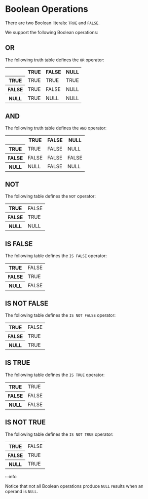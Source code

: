 # Boolean Operations

There are two Boolean literals: `TRUE` and `FALSE`.

We support the following Boolean operations:

## OR

The following truth table defines the `OR` operator:

<table>
  <tr>
    <th></th>
    <th>TRUE</th>
    <th>FALSE</th>
    <th>NULL</th>
  </tr>
  <tr>
    <th>TRUE</th>
    <td>TRUE</td>
    <td>TRUE</td>
    <td>TRUE</td>
  </tr>
  <tr>
    <th>FALSE</th>
    <td>TRUE</td>
    <td>FALSE</td>
    <td>NULL</td>
  </tr>
  <tr>
    <th>NULL</th>
    <td>TRUE</td>
    <td>NULL</td>
    <td>NULL</td>
  </tr>
</table>

## AND

The following truth table defines the `AND` operator:

<table>
  <tr>
    <th></th>
    <th>TRUE</th>
    <th>FALSE</th>
    <th>NULL</th>
  </tr>
  <tr>
    <th>TRUE</th>
    <td>TRUE</td>
    <td>FALSE</td>
    <td>NULL</td>
  </tr>
  <tr>
    <th>FALSE</th>
    <td>FALSE</td>
    <td>FALSE</td>
    <td>FALSE</td>
  </tr>
  <tr>
    <th>NULL</th>
    <td>NULL</td>
    <td>FALSE</td>
    <td>NULL</td>
  </tr>
</table>

## NOT

The following table defines the `NOT` operator:

<table>
  <tr>
    <th>TRUE</th>
    <td>FALSE</td>
  </tr>
  <tr>
    <th>FALSE</th>
    <td>TRUE</td>
  </tr>
  <tr>
    <th>NULL</th>
    <td>NULL</td>
  </tr>
</table>

## IS FALSE

The following table defines the `IS FALSE` operator:

<table>
  <tr>
    <th>TRUE</th>
    <td>FALSE</td>
  </tr>
  <tr>
    <th>FALSE</th>
    <td>TRUE</td>
  </tr>
  <tr>
    <th>NULL</th>
    <td>FALSE</td>
  </tr>
</table>

## IS NOT FALSE

The following table defines the `IS NOT FALSE` operator:

<table>
  <tr>
    <th>TRUE</th>
    <td>FALSE</td>
  </tr>
  <tr>
    <th>FALSE</th>
    <td>TRUE</td>
  </tr>
  <tr>
    <th>NULL</th>
    <td>TRUE</td>
  </tr>
</table>

## IS TRUE

The following table defines the `IS TRUE` operator:

<table>
  <tr>
    <th>TRUE</th>
    <td>TRUE</td>
  </tr>
  <tr>
    <th>FALSE</th>
    <td>FALSE</td>
  </tr>
  <tr>
    <th>NULL</th>
    <td>FALSE</td>
  </tr>
</table>

## IS NOT TRUE

The following table defines the `IS NOT TRUE` operator:

<table>
  <tr>
    <th>TRUE</th>
    <td>FALSE</td>
  </tr>
  <tr>
    <th>FALSE</th>
    <td>TRUE</td>
  </tr>
  <tr>
    <th>NULL</th>
    <td>TRUE</td>
  </tr>
</table>


:::info

Notice that not all Boolean operations produce `NULL` results when an operand is
`NULL`.